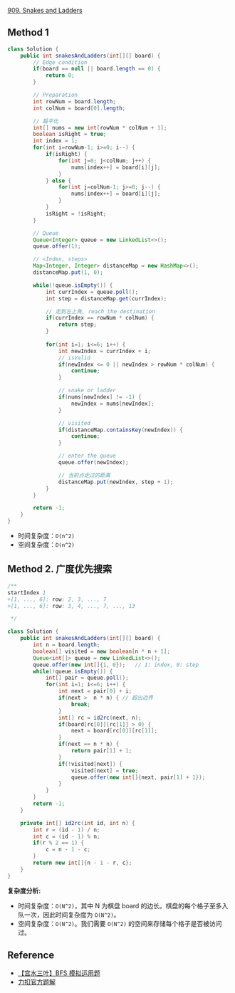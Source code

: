 [909. Snakes and Ladders](https://leetcode.com/problems/snakes-and-ladders/description/)


## Method 1
```java
class Solution {
    public int snakesAndLadders(int[][] board) {
        // Edge condition
        if(board == null || board.length == 0) {
            return 0;
        }

        // Preparation
        int rowNum = board.length;
        int colNum = board[0].length;

        // 扁平化
        int[] nums = new int[rowNum * colNum + 1];
        boolean isRight = true;
        int index = 1;
        for(int i=rowNum-1; i>=0; i--) {
            if(isRight) {
                for(int j=0; j<colNum; j++) {
                    nums[index++] = board[i][j];
                }
            } else {
                for(int j=colNum-1; j>=0; j--) {
                    nums[index++] = board[i][j];
                }
            }
            isRight = !isRight;
        }

        // Queue
        Queue<Integer> queue = new LinkedList<>();
        queue.offer(1);

        // <Index, steps>
        Map<Integer, Integer> distanceMap = new HashMap<>();
        distanceMap.put(1, 0);

        while(!queue.isEmpty()) {
            int currIndex = queue.poll();
            int step = distanceMap.get(currIndex);

            // 走到左上角, reach the destination
            if(currIndex == rowNum * colNum) {
                return step;
            }
            
            for(int i=1; i<=6; i++) {
                int newIndex = currIndex + i;
                // isValid
                if(newIndex <= 0 || newIndex > rowNum * colNum) {
                    continue;
                }

                // snake or ladder
                if(nums[newIndex] != -1) {
                    newIndex = nums[newIndex];
                }

                // visited
                if(distanceMap.containsKey(newIndex)) {
                    continue;
                }

                // enter the queue
                queue.offer(newIndex);

                // 当前点走过的距离
                distanceMap.put(newIndex, step + 1);
            }
        }

        return -1;
    }
}
```
* 时间复杂度：`O(n^2)`
* 空间复杂度：`O(n^2)`


## Method 2. 广度优先搜索
```java
/**
startIndex 1
+[1, ..., 6]: row: 2, 3, ..., 7
+[1, ..., 6]: row: 3, 4, ..., 7, ..., 13

 */

class Solution {
    public int snakesAndLadders(int[][] board) {
        int n = board.length;
        boolean[] visited = new boolean[n * n + 1];
        Queue<int[]> queue = new LinkedList<>();
        queue.offer(new int[]{1, 0});   // 1: index, 0: step
        while(!queue.isEmpty()) {
            int[] pair = queue.poll();
            for(int i=1; i<=6; i++) {
                int next = pair[0] + i;
                if(next >  n * n) { // 超出边界
                    break;
                }
                int[] rc = id2rc(next, n);
                if(board[rc[0]][rc[1]] > 0) {
                    next = board[rc[0]][rc[1]];
                }
                if(next == n * n) {
                    return pair[1] + 1;
                }
                if(!visited[next]) {
                    visited[next] = true;
                    queue.offer(new int[]{next, pair[1] + 1});
                }
            }
        }
        return -1;
    }

    private int[] id2rc(int id, int n) {
        int r = (id - 1) / n;
        int c = (id - 1) % n;
        if(r % 2 == 1) {
            c = n - 1 - c;
        }
        return new int[]{n - 1 - r, c};
    }
}
```
**复杂度分析:**
* 时间复杂度：`O(N^2)`，其中 N 为棋盘 board 的边长。棋盘的每个格子至多入队一次，因此时间复杂度为 `O(N^2)`。
* 空间复杂度：`O(N^2)`。我们需要 `O(N^2)` 的空间来存储每个格子是否被访问过。


## Reference
* [【宫水三叶】BFS 模拟运用题](https://leetcode.cn/problems/snakes-and-ladders/solutions/846667/gong-shui-san-xie-bfs-mo-ni-by-ac_oier-woh6/)
* [力扣官方题解](https://leetcode.cn/problems/snakes-and-ladders/solutions/846328/she-ti-qi-by-leetcode-solution-w0vl/)